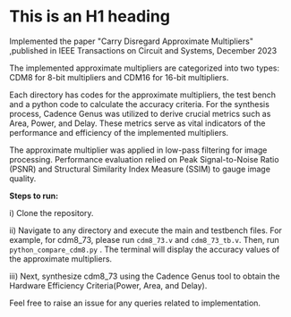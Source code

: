 # This is an H1 heading

Implemented the paper "Carry Disregard Approximate Multipliers" ,published in IEEE Transactions on Circuit and Systems, December 2023

The implemented approximate multipliers are categorized into two types: CDM8 for 8-bit multipliers and CDM16 for 16-bit multipliers. 

Each directory has codes for the approximate multipliers, the test bench and a python code to calculate the accuracy criteria. For the synthesis process, Cadence Genus was utilized to derive crucial metrics such as Area, Power, and Delay. These metrics serve as vital indicators of the performance and efficiency of the implemented multipliers.

The approximate multiplier was applied in low-pass filtering for image processing. Performance evaluation relied on Peak Signal-to-Noise Ratio (PSNR) and Structural Similarity Index Measure (SSIM) to gauge image quality.

**Steps to run:**

i) Clone the repository.

ii) Navigate to any directory and execute the main and testbench files. For example, for cdm8_73, please run `cdm8_73.v` and `cdm8_73_tb.v`. Then, run `python_compare_cdm8.py` . The terminal will display the accuracy values of the approximate multipliers.

iii) Next, synthesize cdm8_73 using the Cadence Genus tool to obtain the Hardware Efficiency Criteria(Power, Area, and Delay). 

Feel free to raise an issue for any queries related to implementation.
